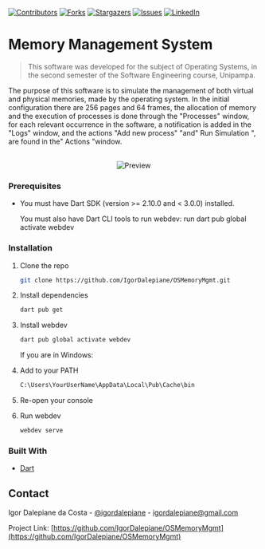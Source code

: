 [![Contributors][contributors-shield]][contributors-url]
[![Forks][forks-shield]][forks-url]
[![Stargazers][stars-shield]][stars-url]
[![Issues][issues-shield]][issues-url]
[![LinkedIn][linkedin-shield]][linkedin-url]

# Memory Management System
> This software was developed for the subject of Operating Systems, in the second semester of the Software Engineering course, Unipampa. 

The purpose of this software is to simulate the management of both virtual and physical memories, made by the operating system. In the initial configuration there are 256 pages and 64 frames, the allocation of memory and the execution of processes is done through the "Processes" window, for each relevant occurrence in the software, a notification is added in the "Logs" window, and the actions "Add new process" "and" Run Simulation ", are found in the" Actions "window.
<br />
<br />
<p align="center">
  <img src="runningSimulation.gif" alt="Preview">
</p>

### Prerequisites

-   You must have Dart SDK (version >= 2.10.0 and < 3.0.0) installed.

    You must also have Dart CLI tools to run webdev: run dart pub global activate webdev


### Installation

1. Clone the repo
    ```sh
    git clone https://github.com/IgorDalepiane/OSMemoryMgmt.git
    ```
2. Install dependencies
    ```sh
    dart pub get

3. Install webdev 
    ```sh
    dart pub global activate webdev
    ```
    If you are in Windows:
4.  Add to your PATH
    ```sh
    C:\Users\YourUserName\AppData\Local\Pub\Cache\bin
    ```
5. Re-open your console

6. Run webdev
    ```sh
    webdev serve
    ```
<!-- ABOUT THE PROJECT -->

### Built With

-   [Dart](https://dart.dev/)

## Contact

Igor Dalepiane da Costa - [@igordalepiane](https://www.linkedin.com/in/igordalepiane/) - igordalepiane@gmail.com

Project Link: [https://github.com/IgorDalepiane/OSMemoryMgmt](https://github.com/IgorDalepiane/OSMemoryMgmt)


[contributors-shield]: https://img.shields.io/github/contributors/IgorDalepiane/NLW04_Nodejs.svg?style=for-the-badge
[contributors-url]: https://github.com/IgorDalepiane/NLW04_Nodejs/graphs/contributors
[forks-shield]: https://img.shields.io/github/forks/IgorDalepiane/NLW04_Nodejs.svg?style=for-the-badge
[forks-url]: https://github.com/IgorDalepiane/NLW04_Nodejs/network/members
[stars-shield]: https://img.shields.io/github/stars/IgorDalepiane/NLW04_Nodejs.svg?style=for-the-badge
[stars-url]: https://github.com/IgorDalepiane/NLW04_Nodejs/stargazers
[issues-shield]: https://img.shields.io/github/issues/IgorDalepiane/NLW04_Nodejs.svg?style=for-the-badge
[issues-url]: https://github.com/IgorDalepiane/NLW04_Nodejs/issues
[linkedin-shield]: https://img.shields.io/badge/-LinkedIn-black.svg?style=for-the-badge&logo=linkedin&colorB=555
[linkedin-url]: https://www.linkedin.com/in/igordalepiane/
